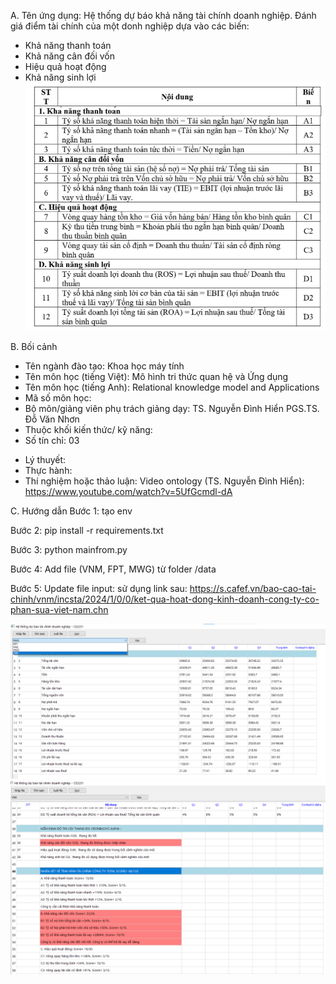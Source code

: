 A. Tên ứng dụng:
Hệ thống dự báo khả năng tài chính doanh nghiệp.
Đánh giá điểm tài chính của một donh nghiệp dựa vào các biến:
- Khả năng thanh toán
- Khả năng cân đối vốn
- Hiệu quả hoạt động
- Khả năng sinh lợi
![alt text](img0.png)

B. Bối cảnh
-	Tên ngành đào tạo: Khoa học máy tính
-	Tên môn học (tiếng Việt): Mô hình tri thức quan hệ và Ứng dụng
-	Tên môn học (tiếng Anh): Relational knowledge model and Applications
-	Mã số môn học: 
-	Bộ môn/giảng viên phụ trách giảng dạy: TS. Nguyễn Đình Hiển PGS.TS. Đỗ Văn Nhơn
-	Thuộc khối kiến thức/ kỹ năng:
-	Số tín chỉ: 03
+ Lý thuyết: 
+ Thực hành:
+ Thí nghiệm hoặc thảo luận:
Video ontology (TS. Nguyễn Đình Hiển): https://www.youtube.com/watch?v=5UfGcmdl-dA




C. Hướng dẫn
Bước 1: tạo env

Bước 2: pip install -r requirements.txt

Bước 3: python mainfrom.py

Bước 4: Add file (VNM, FPT, MWG) từ folder /data

Bước 5: Update file input: sử dụng link sau: https://s.cafef.vn/bao-cao-tai-chinh/vnm/incsta/2024/1/0/0/ket-qua-hoat-dong-kinh-doanh-cong-ty-co-phan-sua-viet-nam.chn


![alt text](img1.png)
![alt text](img2.png)


